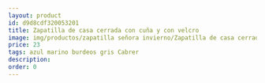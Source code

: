 ```yaml
---
layout: product
id: d9d8cdf320053201
title: Zapatilla de casa cerrada con cuña y con velcro
image: img/productos/zapatilla señora invierno/Zapatilla de casa cerrada con cuña y con velcro=23=azul marino burdeos gris Cabrer.webp
price: 23
tags: azul marino burdeos gris Cabrer
description: 
order: 0
---
```

